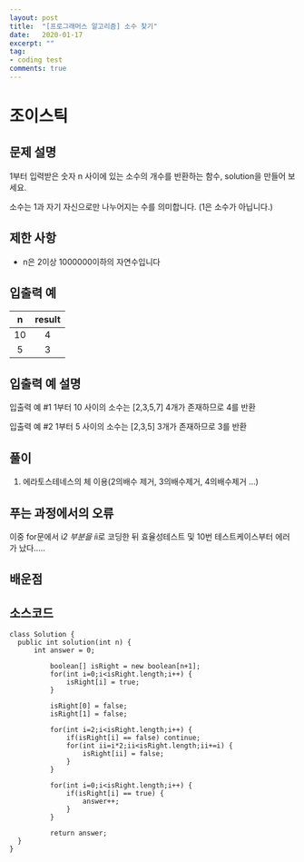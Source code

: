 ```yaml
---
layout: post
title:  "[프로그래머스 알고리즘] 소수 찾기"
date:   2020-01-17
excerpt: ""
tag:
- coding test 
comments: true
---
```


# 조이스틱

## 문제 설명  

1부터 입력받은 숫자 n 사이에 있는 소수의 개수를 반환하는 함수, solution을 만들어 보세요.

소수는 1과 자기 자신으로만 나누어지는 수를 의미합니다.
(1은 소수가 아닙니다.)

## 제한 사항  
* n은 2이상 1000000이하의 자연수입니다


## 입출력 예  
  
|n|result|
|:---:|:---:|
|10|4|
|5|3|

  
## 입출력 예 설명
입출력 예 #1
1부터 10 사이의 소수는 [2,3,5,7] 4개가 존재하므로 4를 반환

입출력 예 #2
1부터 5 사이의 소수는 [2,3,5] 3개가 존재하므로 3를 반환



## 풀이
1. 에라토스테네스의 체 이용(2의배수 제거, 3의배수제거, 4의배수제거 ...)


## 푸는 과정에서의 오류
이중 for문에서 i*2 부분을 i*i로 코딩한 뒤 효율성테스트 및 10번 테스트케이스부터 에러가 났다.....


## 배운점




## 소스코드
~~~
class Solution {
  public int solution(int n) {
      int answer = 0;
	      
	      boolean[] isRight = new boolean[n+1];
	      for(int i=0;i<isRight.length;i++) {
              isRight[i] = true;
          }
            
	      isRight[0] = false;
	      isRight[1] = false;
	      
	      for(int i=2;i<isRight.length;i++) {
              if(isRight[i] == false) continue;
	          for(int ii=i*2;ii<isRight.length;ii+=i) {
	              isRight[ii] = false;
	          }
	      }
	      
	      for(int i=0;i<isRight.length;i++) {
	          if(isRight[i] == true) {
	              answer++;
	          }
	      }
	      
	      return answer;
  }
}
~~~
